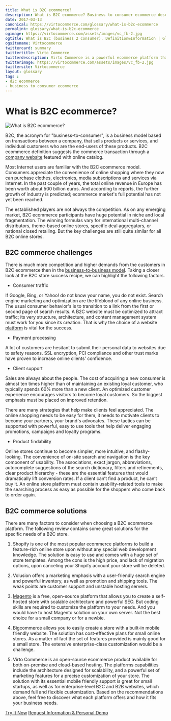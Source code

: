 ```yaml
--- 
title: What is B2C ecommerce?
description: What is B2C ecommerce? Business to consumer ecommerce description
date: 2017-03-13 
canonical: https://virtocommerce.com/glossary/what-is-b2c-ecommerce 
permalink: glossary/what-is-b2c-ecommerce
ogimage: https://virtocommerce.com/assets/images/vc_fb-2.jpg
ogtitle: What is B2C (business 2 consumer). Definition&Information | Glossary Virto Commerce.
ogsitename: Virtocommerce
twittercard: summary
twittertitle: Virto Commerce
twitterdescription: Virto Commerce is a powerful ecommerce platform that includes everything you need to create an online store and sell online. Try it free with Free Community License
twitterimage: https://virtocommerce.com/assets/images/vc_fb-2.jpg
twittersite: Virtocommerce
layout: glossary
tags :
- d2c ecommerce
- business to consumer ecommerce
---
```

<div class="business-cnt">
    <div class="head __cart">
        <h1 class="title">What is B2C ecommerce?</h1>
    </div>
    <img alt="What is B2C ecommerce?" src="assets/images/what-is-b2c-ecommerce.jpg"/>
    <p class="text">B2C, the acronym for "business-to-consumer", is a business model based on transactions between a company, that sells products or services, and individual customers who are the end-users of these products. B2C ecommerce definition suggests the commerce transaction through a <a href="{{ '/glossary/best-ecommerce-platforms' | absolute_url }}"> company website</a> featured with online catalog.
    </p>
    <p class="text">Most Internet users are familiar with the B2C ecommerce model. Consumers appreciate the convenience of online shopping where they now can purchase
        clothes, electronics, media subscriptions and services via Internet. In the past couple of years,
        the total online revenue in Europe has been worth about 500 billion euros. And according to reports, the further growth
        of industry is predicted; ecommerce market's full potential has not yet been reached.
    </p>
    <p class="text">
        The established players are not always the competition. As on any emerging market, B2C ecommerce participants have
        huge potential in niche and local fragmentation. The winning formulas vary for international multi-channel distributors,
        theme-based online stores, specific deal aggregators, or national closed retailing. But the key challenges are still quite similar for all B2C
        online stores.
    </p>
    <h2>B2C commerce challenges</h2>
    <p class="text">
        There is much more competition and higher demands from the customers in B2C ecommerce then in the <a href="{{ '/glossary/what-is-b2b-ecommerce' | absolute_url }}">business-to-business model</a>. Taking a closer look at the B2C store success recipe, we can highlight the following factors.
    </p>
    <ul>
        <li>Consumer traffic</li>
    </ul>
    <p class="text">
        If Google, Bing, or Yahoo! do not know your name, you do not exist. Search engine marketing and optimization are the lifeblood of any online business. The usual consumer behavior's is to transition to a link from the first or second page of search results. A B2C website must be optimized to attract traffic; its very structure, architecture, and content management system must work for you since its creation. That is why the choice of a website <a href="{{ '/glossary/best-ecommerce-platforms' | absolute_url }}">platform</a> is vital for the success.
    </p>
    <ul>
        <li> Payment processing </li>
    </ul>
    <p class="text">
        A lot of customers are hesitant to submit their personal data to websites due to safety reasons. SSL encryption, PCI compliance
        and other trust marks have proven to increase online clients' confidence.
    </p>
    <ul>
        <li> Client support</li>
    </ul>
    <p class="text">
        Sales are always about the people. The cost of acquiring a new consumer is almost ten times higher than of maintaining an existing loyal customer, who typically spends 60% more than a new client. An optimized customer experience encourages visitors to become loyal customers. So the biggest emphasis must be placed on improved retention.
    </p>
    <p class="text">
        There are many strategies that help make clients feel appreciated. The online shopping needs to be easy for them, it needs to motivate clients to become your partners, your brand's advocates. These tactics can be supported with powerful, easy to use tools thet help deliver engaging promotions, campaigns and loyalty programs.
    </p>
    <ul>
        <li>Product findability</li>
    </ul>
    <p class="text">
        Online stores continue to become simpler, more intuitive, and flashy-looking. The convenience of on-site search and navigation is the key component of usability.
        The associations, exact jargon, abbreviations, autocomplete suggestions of the search dictionary, filters and
        refinements, clear product hierarchy - these are the essential features that would dramatically lift conversion rates. If
        a client can’t find a product, he can’t buy it. An online store platform must contain usability-related
        tools to make the searching process as easy as possible for the shoppers who come back to order again.
    </p>
    <h2>B2C commerce solutions</h2>
    <p class="text">
        There are many factors to consider when choosing a B2C ecommerce platform. The following review contains some great solutions for the specific needs of a B2C store.
    </p>
    <ol class="text">
        <li>
            <p>
                Shopify is one of the most popular ecommerce platforms to build a feature-rich online store upon without any special
                web development knowledge. The solution is easy to use and comes with a huge set of store templates. Among the cons
                is the high price, and lack of migration options, upon canceling your Shopify account your store will be deleted.
            </p>
        </li>
        <li>
            <p>
                Volusion offers a marketing emphasis with a user-friendly search engine and powerful inventory, as well as promotion
                and shipping tools. The weak points are customer support and unstable hosting servers.
            </p>
        </li>
        <li>
            <p>
                <a href="{{ '/glossary/magento-alternatives' | absolute_url }}">Magento</a> is a free, open-source platform that allows you to create a self-hosted store with scalable architecture
                and powerful SEO. But coding skills are required to customize the platform to your needs. And you would have
                to host Magento solution on your own server. Not the best choice for a small company or for a newbie.
            </p>
        </li>
        <li>
            <p>
                Bigcommerce allows you to easily create a store with a built-in mobile friendly website. The solution has cost-effective
                plans for small online stores. As a matter of fact the set of features provided is mainly good for a small store.
                The extensive enterprise-class customization would be a challenge.
            </p>
        </li>
        <li>
            <p>
                Virto Commerce is an open-source ecommerce product available for both on-premise and cloud-based hosting. The
                platforms capabilities include the architecture designed for scalability, and a powerful set of marketing
                features for a precise customization of your store. The solution with its essential mobile friendly support is great for small startups, as well as for enterprise-level B2C and B2B websites, which demand full and flexible customization.
                Based on the recommendations above, feel free to discover what each platform offers and how it fits your
                business needs.
            </p>
        </li>
    </ol>
    <div class="buttons">
        <a class="button fill" href="/try-now">Try It Now</a>
        <a class="button fill" href="/contact-us">Request Information &amp; Personal Demo</a>
    </div>
</div>
